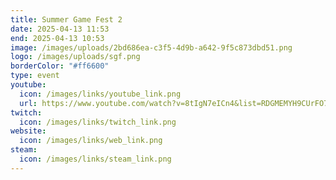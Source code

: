 ```yaml
---
title: Summer Game Fest 2
date: 2025-04-13 11:53
end: 2025-04-13 10:53
image: /images/uploads/2bd686ea-c3f5-4d9b-a642-9f5c873dbd51.png
logo: /images/uploads/sgf.png
borderColor: "#ff6600"
type: event
youtube:
  icon: /images/links/youtube_link.png
  url: https://www.youtube.com/watch?v=8tIgN7eICn4&list=RDGMEMYH9CUrFO7CfLJpaD7UR85w&index=3
twitch:
  icon: /images/links/twitch_link.png
website:
  icon: /images/links/web_link.png
steam:
  icon: /images/links/steam_link.png
---
```

